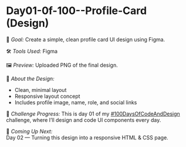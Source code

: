 # Day01-0f-100--Profile-Card (Design)
🎯 *Goal:* Create a simple, clean profile card UI design using Figma.

🛠 *Tools Used:* Figma

🖼 *Preview:*
Uploaded PNG of the final design.

📌 *About the Design:*
- Clean, minimal layout
- Responsive layout concept
- Includes profile image, name, role, and social links

📅 *Challenge Progress:*
This is day 01 of my [#100DaysOfCodeAndDesign](https://github.com/adesholafaith) challenge, where I’ll design and code UI components every day.

📂 *Coming Up Next:*  
Day 02 — Turning this design into a responsive HTML & CSS page.

